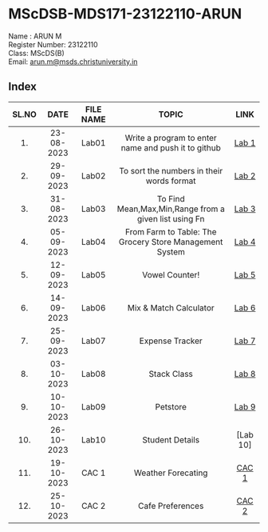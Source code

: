# MScDSB-MDS171-23122110-ARUN

Name : ARUN M  
Register Number: 23122110   
Class: MScDS(B)  
Email: arun.m@msds.christuniversity.in

## Index
|SL.NO|DATE|FILE NAME|TOPIC|LINK|
|:----:|:----:|:---:|:----:|:----:|
|1.|23-08-2023|Lab01|Write a program to enter name and push it to github|[Lab 1](https://github.com/arun6832/MScDSB-MDS171-23122110-ARUN/blob/c0d551b811c5ce6d351010080fd75de27cea5f95/Lab01.ipynb)
|2.|29-09-2023|Lab02|To sort the numbers in their words format|[Lab 2](https://github.com/arun6832/MScDSB-MDS171-23122110-ARUN/blob/d789c0a3adb311d29d0eb0c474bab8a4866fd579/Lab%2005.ipynb)
|3.|31-08-2023|Lab03|To Find Mean,Max,Min,Range from a given list using Fn|[Lab 3](https://github.com/arun6832/MScDSB-MDS171-23122110-ARUN/blob/d789c0a3adb311d29d0eb0c474bab8a4866fd579/Lab%2005.ipynb)
|4.|05-09-2023|Lab04|From Farm to Table: The Grocery Store Management System|[Lab 4](https://github.com/arun6832/MScDSB-MDS171-23122110-ARUN/blob/d789c0a3adb311d29d0eb0c474bab8a4866fd579/Lab%2005.ipynb)
|5.|12-09-2023|Lab05|Vowel Counter!|[Lab 5](https://github.com/arun6832/MScDSB-MDS171-23122110-ARUN/blob/d789c0a3adb311d29d0eb0c474bab8a4866fd579/Lab%2005.ipynb)
|6.|14-09-2023|Lab06|Mix & Match Calculator|[Lab 6](https://github.com/arun6832/MScDSB-MDS171-23122110-ARUN/blob/e26acaad2e0db0980e61dbd99efbe9134a2ab4c8/Lab06/lab06.ipynb)
|7.|25-09-2023|Lab07|Expense Tracker|[Lab 7](https://github.com/arun6832/MScDSB-MDS171-23122110-ARUN/blob/6cd057d800631e345fa124f7100d776443c5dfac/Lab07.py)
|8.|03-10-2023|Lab08|Stack Class|[Lab 8](https://github.com/arun6832/MScDSB-MDS171-23122110-ARUN/blob/3c204d2efb32a57c574e1a2cb91fa1fa0218bf48/lab08.py)
|9.|10-10-2023|Lab09|Petstore|[Lab 9](https://github.com/arun6832/MScDSB-MDS171-23122110-ARUN/tree/b84ea09c867fc9c6eeeade7e780715e734a45c6e/Lab09.py)
|10.|26-10-2023|Lab10|Student Details|[Lab 10]
|11.|19-10-2023|CAC 1|Weather Forecating|[CAC 1](https://github.com/arun6832/MScDSB-MDS171-23122110-ARUN/tree/9856c6754edc361d4c53ecc797d746eebc896a24/CAC%201)
|12.|25-10-2023|CAC 2|Cafe Preferences|[CAC 2](https://github.com/arun6832/MScDSB-MDS171-23122110-ARUN/tree/9856c6754edc361d4c53ecc797d746eebc896a24/CAC%202)

